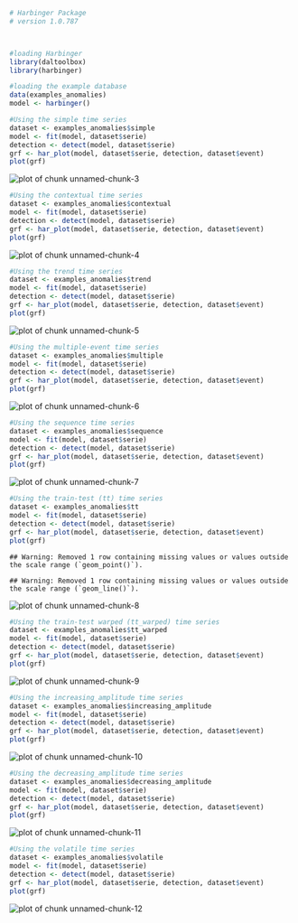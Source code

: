 
``` r
# Harbinger Package
# version 1.0.787



#loading Harbinger
library(daltoolbox)
library(harbinger) 
```


``` r
#loading the example database
data(examples_anomalies)
model <- harbinger()
```


``` r
#Using the simple time series 
dataset <- examples_anomalies$simple
model <- fit(model, dataset$serie)
detection <- detect(model, dataset$serie)
grf <- har_plot(model, dataset$serie, detection, dataset$event)
plot(grf)
```

![plot of chunk unnamed-chunk-3](fig/examples_anomalies/unnamed-chunk-3-1.png)


``` r
#Using the contextual time series
dataset <- examples_anomalies$contextual
model <- fit(model, dataset$serie)
detection <- detect(model, dataset$serie)
grf <- har_plot(model, dataset$serie, detection, dataset$event)
plot(grf)
```

![plot of chunk unnamed-chunk-4](fig/examples_anomalies/unnamed-chunk-4-1.png)


``` r
#Using the trend time series
dataset <- examples_anomalies$trend
model <- fit(model, dataset$serie)
detection <- detect(model, dataset$serie)
grf <- har_plot(model, dataset$serie, detection, dataset$event)
plot(grf)
```

![plot of chunk unnamed-chunk-5](fig/examples_anomalies/unnamed-chunk-5-1.png)


``` r
#Using the multiple-event time series 
dataset <- examples_anomalies$multiple
model <- fit(model, dataset$serie)
detection <- detect(model, dataset$serie)
grf <- har_plot(model, dataset$serie, detection, dataset$event)
plot(grf)
```

![plot of chunk unnamed-chunk-6](fig/examples_anomalies/unnamed-chunk-6-1.png)


``` r
#Using the sequence time series 
dataset <- examples_anomalies$sequence
model <- fit(model, dataset$serie)
detection <- detect(model, dataset$serie)
grf <- har_plot(model, dataset$serie, detection, dataset$event)
plot(grf)
```

![plot of chunk unnamed-chunk-7](fig/examples_anomalies/unnamed-chunk-7-1.png)


``` r
#Using the train-test (tt) time series
dataset <- examples_anomalies$tt
model <- fit(model, dataset$serie)
detection <- detect(model, dataset$serie)
grf <- har_plot(model, dataset$serie, detection, dataset$event)
plot(grf)
```

```
## Warning: Removed 1 row containing missing values or values outside the scale range (`geom_point()`).
```

```
## Warning: Removed 1 row containing missing values or values outside the scale range (`geom_line()`).
```

![plot of chunk unnamed-chunk-8](fig/examples_anomalies/unnamed-chunk-8-1.png)


``` r
#Using the train-test warped (tt_warped) time series
dataset <- examples_anomalies$tt_warped
model <- fit(model, dataset$serie)
detection <- detect(model, dataset$serie)
grf <- har_plot(model, dataset$serie, detection, dataset$event)
plot(grf)
```

![plot of chunk unnamed-chunk-9](fig/examples_anomalies/unnamed-chunk-9-1.png)


``` r
#Using the increasing_amplitude time series
dataset <- examples_anomalies$increasing_amplitude
model <- fit(model, dataset$serie)
detection <- detect(model, dataset$serie)
grf <- har_plot(model, dataset$serie, detection, dataset$event)
plot(grf)
```

![plot of chunk unnamed-chunk-10](fig/examples_anomalies/unnamed-chunk-10-1.png)


``` r
#Using the decreasing_amplitude time series
dataset <- examples_anomalies$decreasing_amplitude
model <- fit(model, dataset$serie)
detection <- detect(model, dataset$serie)
grf <- har_plot(model, dataset$serie, detection, dataset$event)
plot(grf)
```

![plot of chunk unnamed-chunk-11](fig/examples_anomalies/unnamed-chunk-11-1.png)


``` r
#Using the volatile time series
dataset <- examples_anomalies$volatile
model <- fit(model, dataset$serie)
detection <- detect(model, dataset$serie)
grf <- har_plot(model, dataset$serie, detection, dataset$event)
plot(grf)
```

![plot of chunk unnamed-chunk-12](fig/examples_anomalies/unnamed-chunk-12-1.png)

